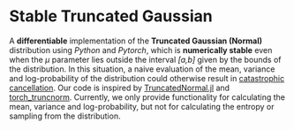 # Stable Truncated Gaussian
A **differentiable** implementation of the **Truncated Gaussian (Normal)** distribution using *Python* and *Pytorch*, which is **numerically stable** even when the *μ* parameter lies outside the interval *\[a,b\]* given by the bounds of the distribution. In this situation, a naive evaluation of the mean, variance and log-probability of the distribution could otherwise result in [catastrophic cancellation](https://en.wikipedia.org/wiki/Catastrophic_cancellation). Our code is inspired by [TruncatedNormal.jl](https://github.com/cossio/TruncatedNormal.jl) and [torch_truncnorm](https://github.com/toshas/torch_truncnorm). Currently, we only provide functionality for calculating the mean, variance and log-probability, but not for calculating the entropy or sampling from the distribution.

